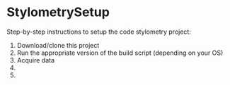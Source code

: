 # StylometrySetup
Step-by-step instructions to setup the code stylometry project:
1.  Download/clone this project
2.  Run the appropriate version of the build script (depending on your OS)
3.  Acquire data
4.  
5.  

